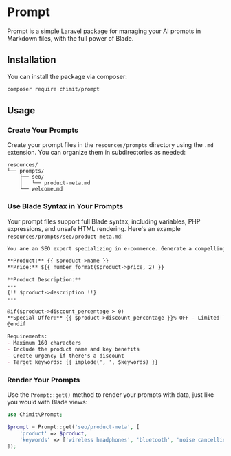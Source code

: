 # Prompt

Prompt is a simple Laravel package for managing your AI prompts in Markdown files, with the full power of Blade.

## Installation

You can install the package via composer:

```bash
composer require chimit/prompt
```

## Usage

### Create Your Prompts

Create your prompt files in the `resources/prompts` directory using the `.md` extension. You can organize them in subdirectories as needed:

```
resources/
└── prompts/
    ├── seo/
    │   └── product-meta.md
    └── welcome.md
```

### Use Blade Syntax in Your Prompts

Your prompt files support full Blade syntax, including variables, PHP expressions, and unsafe HTML rendering. Here's an example `resources/prompts/seo/product-meta.md`:

```markdown
You are an SEO expert specializing in e-commerce. Generate a compelling meta description for this product.

**Product:** {{ $product->name }}
**Price:** ${{ number_format($product->price, 2) }}

**Product Description:**
---
{!! $product->description !!}
---

@if($product->discount_percentage > 0)
**Special Offer:** {{ $product->discount_percentage }}% OFF - Limited Time!
@endif

Requirements:
- Maximum 160 characters
- Include the product name and key benefits
- Create urgency if there's a discount
- Target keywords: {{ implode(', ', $keywords) }}
```

### Render Your Prompts

Use the `Prompt::get()` method to render your prompts with data, just like you would with Blade views:

```php
use Chimit\Prompt;

$prompt = Prompt::get('seo/product-meta', [
    'product' => $product,
    'keywords' => ['wireless headphones', 'bluetooth', 'noise cancelling']
]);
```
